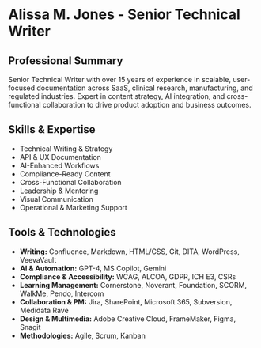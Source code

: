 # Alissa M. Jones - Senior Technical Writer

## Professional Summary
Senior Technical Writer with over 15 years of experience in scalable, user-focused documentation across SaaS, clinical research, manufacturing, and regulated industries. Expert in content strategy, AI integration, and cross-functional collaboration to drive product adoption and business outcomes.

## Skills & Expertise
- Technical Writing & Strategy
- API & UX Documentation
- AI-Enhanced Workflows
- Compliance-Ready Content
- Cross-Functional Collaboration
- Leadership & Mentoring
- Visual Communication
- Operational & Marketing Support

## Tools & Technologies
- **Writing:** Confluence, Markdown, HTML/CSS, Git, DITA, WordPress, VeevaVault
- **AI & Automation:** GPT-4, MS Copilot, Gemini
- **Compliance & Accessibility:** WCAG, ALCOA, GDPR, ICH E3, CSRs
- **Learning Management:** Cornerstone, Noverant, Foundation, SCORM, WalkMe, Pendo, Intercom
- **Collaboration & PM:** Jira, SharePoint, Microsoft 365, Subversion, Medidata Rave
- **Design & Multimedia:** Adobe Creative Cloud, FrameMaker, Figma, Snagit
- **Methodologies:** Agile, Scrum, Kanban
